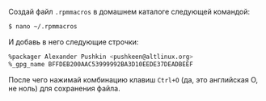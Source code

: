 Создай файл `.rpmmacros` в домашнем каталоге следующей командой:

```bash
$ nano ~/.rpmmacros
```

И добавь в него следующие строчки:
```bash
%packager Alexander Pushkin <pushkeen@altlinux.org>
%_gpg_name BFFDEB200AAC53999992BA3D10EEDE37DEADBEEF
```

После чего нажимай комбинацию клавиш `Ctrl+O` (да, это английская О, не ноль) для сохранения файла.
